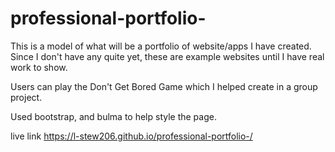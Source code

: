 # professional-portfolio-

This is a model of what will be a portfolio of website/apps I have created. Since I don't have any quite yet, these are example websites until I have real work to show. 

Users can play the Don't Get Bored Game which I helped create in a group project. 

Used bootstrap, and bulma to help style the page. 

live link https://l-stew206.github.io/professional-portfolio-/ 